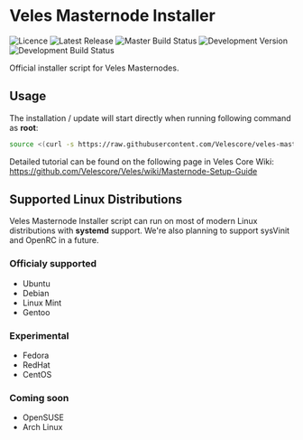 
Veles Masternode Installer
===========================
![Licence](https://img.shields.io/github/license/Velescore/veles-masternode-install.svg?style=for-the-badge)   ![Latest Release](https://img.shields.io/github/tag-pre/Velescore/veles-masternode-install.svg?style=for-the-badge) ![Master Build Status](https://img.shields.io/travis/com/Velescore/veles-masternode-install/master.svg?style=for-the-badge)    ![Development Version](https://img.shields.io/github/tag-pre/Velescore/veles-masternode-install.svg?colorB=blue&label=dev&logo=github&style=for-the-badge) ![Development Build Status](https://img.shields.io/travis/com/Velescore/veles-masternode-install/development.svg?logo=github&style=for-the-badge)

Official installer script for Veles Masternodes.

## Usage
The installation / update will start directly when running following command as **root**:
```bash
source <(curl -s https://raw.githubusercontent.com/Velescore/veles-masternode-install/master/masternode.sh)
```

Detailed tutorial can be found on the following page in Veles Core Wiki:
https://github.com/Velescore/Veles/wiki/Masternode-Setup-Guide

## Supported Linux Distributions
Veles Masternode Installer script can run on most of modern Linux distributions with **systemd** support. We're also planning to support sysVinit and OpenRC in a future. 

### Officialy supported
* Ubuntu
* Debian
* Linux Mint
* Gentoo

### Experimental
* Fedora
* RedHat
* CentOS

### Coming soon
* OpenSUSE
* Arch Linux
